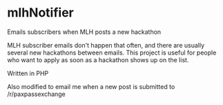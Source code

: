 # mlhNotifier
Emails subscribers when MLH posts a new hackathon

MLH subscriber emails don't happen that often, and there are usually several new hackathons between emails. This project is useful for people who want to apply as soon as a hackathon shows up on the list.

Written in PHP

Also modified to email me when a new post is submitted to /r/paxpassexchange
